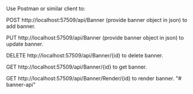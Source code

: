Use Postman or similar client to: 

POST http://localhost:57509/api/Banner (provide banner object in json) to add banner.

PUT http://localhost:57509/api/Banner (provide banner object in json) to update banner.

DELETE http://localhost:57509/api/Banner/{id} to delete banner.

GET http://localhost:57509/api/Banner/{id} to get banner.

GET http://localhost:57509/api/Banner/Render/{id} to render banner.
"# banner-api" 
